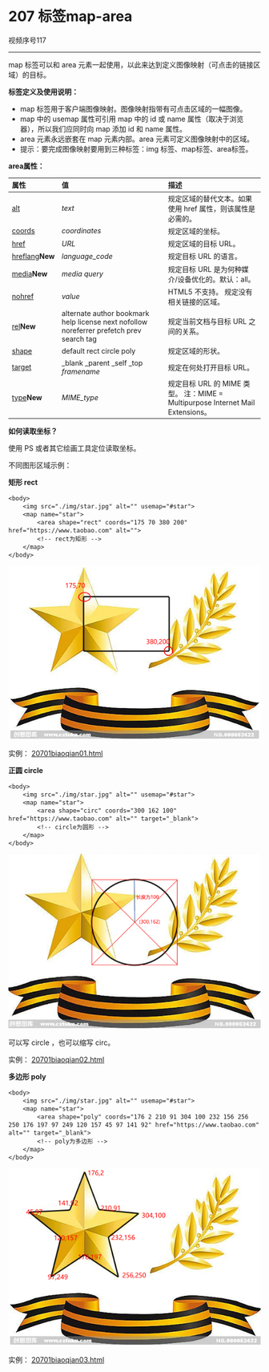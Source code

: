 # 207 标签map-area

视频序号117



***

map 标签可以和 area 元素一起使用，以此来达到定义图像映射（可点击的链接区域）的目标。

**标签定义及使用说明：**

* map 标签用于客户端图像映射。图像映射指带有可点击区域的一幅图像。
* map 中的 usemap 属性可引用 map  中的 id 或 name 属性（取决于浏览器），所以我们应同时向 map  添加 id 和 name 属性。
* area 元素永远嵌套在 map 元素内部。area 元素可定义图像映射中的区域。
* 提示：要完成图像映射要用到三种标签：img 标签、map标签、area标签。

**area属性：**

| 属性                                                         | 值                                                           | 描述                                                         |
| :----------------------------------------------------------- | :----------------------------------------------------------- | :----------------------------------------------------------- |
| [alt](https://www.runoob.com/tags/att-area-alt.html)         | *text*                                                       | 规定区域的替代文本。如果使用 href 属性，则该属性是必需的。   |
| [coords](https://www.runoob.com/tags/att-area-coords.html)   | *coordinates*                                                | 规定区域的坐标。                                             |
| [href](https://www.runoob.com/tags/att-area-href.html)       | *URL*                                                        | 规定区域的目标 URL。                                         |
| [hreflang](https://www.runoob.com/tags/att-area-hreflang.html)**New** | *language_code*                                              | 规定目标 URL 的语言。                                        |
| [media](https://www.runoob.com/tags/att-area-media.html)**New** | *media query*                                                | 规定目标 URL 是为何种媒介/设备优化的。默认：all。            |
| [nohref](https://www.runoob.com/tags/att-area-nohref.html)   | *value*                                                      | HTML5 不支持。 规定没有相关链接的区域。                      |
| [rel](https://www.runoob.com/tags/att-area-rel.html)**New**  | alternate author bookmark help license next nofollow noreferrer prefetch prev search tag | 规定当前文档与目标 URL 之间的关系。                          |
| [shape](https://www.runoob.com/tags/att-area-shape.html)     | default rect circle poly                                     | 规定区域的形状。                                             |
| [target](https://www.runoob.com/tags/att-area-target.html)   | _blank _parent _self _top *framename*                        | 规定在何处打开目标 URL。                                     |
| [type](https://www.runoob.com/tags/att-area-type.html)**New** | *MIME_type*                                                  | 规定目标 URL 的 MIME 类型。 注：MIME = Multipurpose Internet Mail Extensions。 |



**如何读取坐标？**

使用 PS 或者其它绘画工具定位读取坐标。

不同图形区域示例：

**矩形 rect**

```
<body>
    <img src="./img/star.jpg" alt="" usemap="#star">
    <map name="star">
        <area shape="rect" coords="175 70 380 200" href="https://www.taobao.com" alt="">
        <!-- rect为矩形 -->
    </map>
</body>
```

![2070101](img/2070101.png)

实例：  [20701biaoqian01.html](20701biaoqian01.html) 



**正圆 circle**

```
<body>
    <img src="./img/star.jpg" alt="" usemap="#star">
    <map name="star">
        <area shape="circ" coords="300 162 100" href="https://www.taobao.com" alt="" target="_blank">
        <!-- circle为圆形 -->
    </map>
</body>
```

![2070102](img/2070102.png)

可以写 circle ，也可以缩写 circ。

实例： [20701biaoqian02.html](20701biaoqian02.html) 



**多边形 poly**

```
<body>
    <img src="./img/star.jpg" alt="" usemap="#star">
    <map name="star">
        <area shape="poly" coords="176 2 210 91 304 100 232 156 256 250 176 197 97 249 120 157 45 97 141 92" href="https://www.taobao.com" alt="" target="_blank">
        <!-- poly为多边形 -->
    </map>
</body>
```

![2070103](img/2070103.png)

实例： [20701biaoqian03.html](20701biaoqian03.html) 



